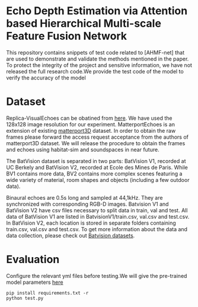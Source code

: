 # Echo Depth Estimation via Attention based Hierarchical Multi-scale Feature Fusion Network
This repository contains snippets of test code related to [AHMF-net] that are used to demonstrate and validate the methods mentioned in the paper. To protect the integrity of the project and sensitive information, we have not released the full research code.We provide the test code of the model to verify the accuracy of the model

# Dataset
Replica-VisualEchoes can be obatined from  [here](https://github.com/facebookresearch/VisualEchoes). We have used the 128x128 image resolution for our experiment.
MatterportEchoes is an extension of existing [matterport3D](https://niessner.github.io/Matterport/) dataset. In order to obtain the raw frames please forward the access request acceptance from the authors of matterport3D dataset. We will release the procedure to obtain the frames and echoes using habitat-sim and soundspaces in near future.

The BatVision dataset is separated in two parts: BatVision V1, recorded at UC Berkely and BatVision V2, recorded at Ecole des Mines de Paris. While BV1 contains more data, BV2 contains more complex scenes featuring a wide variety of material, room shapes and objects (including a few outdoor data).

Binaural echoes are 0.5s long and sampled at 44,1kHz. They are synchronized with corresponding RGB-D images.
Batvision V1 and BatVision V2 have csv files necessary to split data in train, val and test.
All data of BatVision V1 are listed in BatvisionV1/train.csv, val.csv and test.csv. In BatVision V2, each location is stored in separate folders containing train.csv, val.csv and test.csv.
To get more information about the data and data collection, please check out [Batvision datasets](https://cloud.minesparis.psl.eu/index.php/s/qurl3oySgTmT85M).

# Evaluation
Configure the relevant yml files before testing.We will give the pre-trained model parameters [here](https://drive.google.com/file/d/1BiNgFQNvO8n4_RZGusPzk4qksGiGQgX6/view?usp=drive_link)
```
pip install requirements.txt -r
python test.py
```
